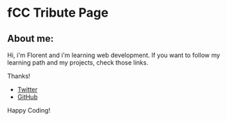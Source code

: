 # fCC Tribute Page

## About me:
Hi, i'm Florent and i'm learning web development. 
If you want to follow my learning path and my projects, check those links.

Thanks!

- [Twitter](https://twitter.com/flodotjs)
- [GitHub](https://github.com/FlorentVogel)

Happy Coding!
